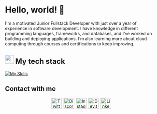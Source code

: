<!--Profile presentation-->
# Hello, world! 👋

I'm a motivated Junior Fullstack Developer with just over a year of experience in software development. I have knowledge in different programming languages, frameworks, and databases, and I’ve worked on building and deploying applications. I’m also learning more about cloud computing through courses and certifications to keep improving.

<!--My tech stack section-->
## <img src="https://media2.giphy.com/media/QssGEmpkyEOhBCb7e1/giphy.gif?cid=ecf05e47a0n3gi1bfqntqmob8g9aid1oyj2wr3ds3mg700bl&rid=giphy.gif" width="29"> <b style="font-size: 24px; sans-serif;">My tech stack</b>

[![My Skills](https://skillicons.dev/icons?i=java,cpp,linux,windows,html,css,javascript,bootstrap,vscode,php,mysql,postgresql,sqlite,spring,redis,python,androidstudio,idea,notion,eclipse,docker,git,github,matlab,r,gcp,arduino,maven,ubuntu,mongodb&theme=dark&perline=15)](https://skillicons.dev)

<!--Social media for contact-->
## Contact with me
<p align="center">
 <a href="https://twitter.com/omarcrza" target="_blank" style="margin: 0 1px;">
   <img src="https://skillicons.dev/icons?i=twitter&theme=dark" alt="Twitter" width="35"/>
 </a>
 <a href="https://discord.com/invite/tu_invitacion" target="_blank" style="margin: 0 1px;">
   <img src="https://skillicons.dev/icons?i=discord&theme=dark" alt="Discord" width="35"/>
 </a>
 <a href="https://instagram.com/tu_usuario" target="_blank" style="margin: 0 1px;">
   <img src="https://skillicons.dev/icons?i=instagram&theme=dark" alt="Instagram" width="35"/>
 </a>
 <a href="https://dev.to/tu_usuario" target="_blank" style="margin: 0 1px;">
   <img src="https://skillicons.dev/icons?i=devto&theme=dark" alt="Dev.to" width="35"/>
 </a>
 <a href="https://linkedin.com/in/tu_usuario" target="_blank" style="margin: 0 1px;">
   <img src="https://skillicons.dev/icons?i=linkedin&theme=dark" alt="LinkedIn" width="35"/>
 </a>
</p>
